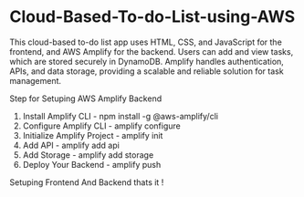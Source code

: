 # Cloud-Based-To-do-List-using-AWS
This cloud-based to-do list app uses HTML, CSS, and JavaScript for the frontend, and AWS Amplify for the backend. Users can add and view tasks, which are stored securely in DynamoDB. Amplify handles authentication, APIs, and data storage, providing a scalable and reliable solution for task management.

Step for Setuping AWS Amplify Backend
  1. Install Amplify CLI -
       npm install -g @aws-amplify/cli
  3. Configure Amplify CLI -
       amplify configure
  5. Initialize Amplify Project -
       amplify init
  7. Add API - 
       amplify add api 
  9. Add Storage - 
       amplify add storage
  11. Deploy Your Backend - 
       amplify push

Setuping Frontend And Backend thats it ! 
